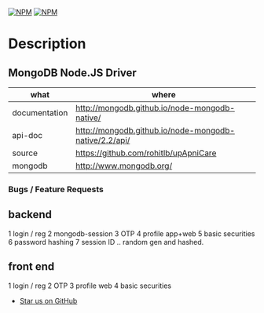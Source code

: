 [![NPM](https://nodei.co/npm/mongodb.png?downloads=true&downloadRank=true)](https://nodei.co/npm/mongodb/) [![NPM](https://nodei.co/npm-dl/mongodb.png?months=6&height=3)](https://nodei.co/npm/mongodb/)

# Description

## MongoDB Node.JS Driver

| what          | where                                          |
|---------------|------------------------------------------------|
| documentation | http://mongodb.github.io/node-mongodb-native/  |
| api-doc        | http://mongodb.github.io/node-mongodb-native/2.2/api/  |
| source        | https://github.com/rohitlb/upApniCare |
| mongodb       | http://www.mongodb.org/                        |

### Bugs / Feature Requests

## backend


1 login / reg
2 mongodb-session
3 OTP
4 profile app+web
5 basic securities
6 password hashing
7 session ID .. random gen and hashed.

## front end

1 login / reg
2 OTP
3 profile web
4 basic securities







 * [Star us on GitHub](https://github.com/rohitlb/upApniCare)

